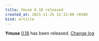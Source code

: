 ```yaml
---
title: Ymuse 0.18 released
created_at: 2021-11-25 12:15:00 +0100
kind: article
---
```


**Ymuse** [0.18](https://yktoo.com/en/blog/post/2021/11/24-0.18/) has been released.
[Change log](https://github.com/yktoo/ymuse/releases/tag/v0.18)
